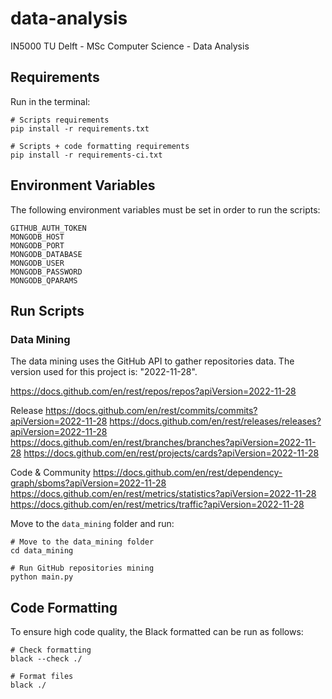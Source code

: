 # data-analysis
IN5000 TU Delft - MSc Computer Science - Data Analysis

## Requirements

Run in the terminal:

```shell
# Scripts requirements
pip install -r requirements.txt

# Scripts + code formatting requirements
pip install -r requirements-ci.txt
```

## Environment Variables

The following environment variables must be set in order to run the scripts:

```shell
GITHUB_AUTH_TOKEN
MONGODB_HOST
MONGODB_PORT
MONGODB_DATABASE
MONGODB_USER
MONGODB_PASSWORD
MONGODB_QPARAMS
```

## Run Scripts

### Data Mining

The data mining uses the GitHub API to gather repositories data. The version used for this project is: "2022-11-28".

https://docs.github.com/en/rest/repos/repos?apiVersion=2022-11-28

Release
https://docs.github.com/en/rest/commits/commits?apiVersion=2022-11-28
https://docs.github.com/en/rest/releases/releases?apiVersion=2022-11-28
https://docs.github.com/en/rest/branches/branches?apiVersion=2022-11-28
https://docs.github.com/en/rest/projects/cards?apiVersion=2022-11-28

Code & Community
https://docs.github.com/en/rest/dependency-graph/sboms?apiVersion=2022-11-28
https://docs.github.com/en/rest/metrics/statistics?apiVersion=2022-11-28
https://docs.github.com/en/rest/metrics/traffic?apiVersion=2022-11-28

Move to the `data_mining` folder and run:

```shell
# Move to the data_mining folder
cd data_mining

# Run GitHub repositories mining
python main.py
```

## Code Formatting

To ensure high code quality, the Black formatted can be run as follows:

```shell
# Check formatting
black --check ./

# Format files
black ./
```
